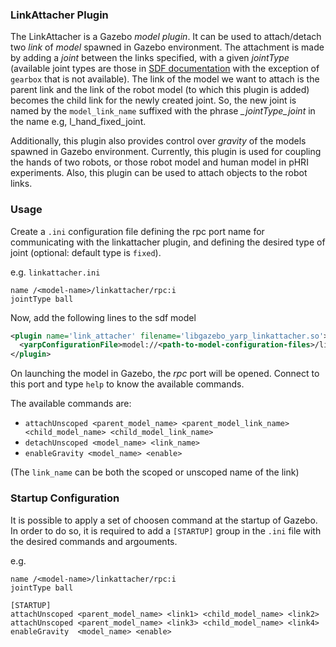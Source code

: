 ### LinkAttacher Plugin
The LinkAttacher is a Gazebo _model plugin_. It can be used to attach/detach two _link_ of _model_ spawned in Gazebo environment. The attachment is made by adding a _joint_ between the links specified, with a given _jointType_ (available joint types are those in [SDF documentation](http://sdformat.org/spec?ver=1.6&elem=joint#joint_type) with the exception of `gearbox` that is not available). The link of the model we want to attach is the parent link and the link of the robot model (to which this plugin is added) becomes the child link for the newly created joint. So, the new joint is named by the `model_link_name` suffixed with the phrase *_jointType_joint* in the name e.g, l_hand_fixed_joint.

Additionally, this plugin also provides control over _gravity_ of the models spawned in Gazebo environment.
Currently, this plugin is used for coupling the hands of two robots, or those robot model and human model in pHRI experiments. Also, this plugin can be used to attach objects to the robot links.

### Usage
Create a `.ini` configuration file defining the rpc port name for communicating with the linkattacher plugin, and defining the desired type of joint (optional: default type is `fixed`).

e.g. `linkattacher.ini`

```
name /<model-name>/linkattacher/rpc:i
jointType ball
```
Now, add the following lines to the sdf model

```xml
<plugin name='link_attacher' filename='libgazebo_yarp_linkattacher.so'>
  <yarpConfigurationFile>model://<path-to-model-configuration-files>/linkattacher.ini</yarpConfigurationFile>
</plugin>
```  

On launching the model in Gazebo, the _rpc_ port will be opened. Connect to this port and type `help` to know the available commands.

The available commands are:
- `attachUnscoped <parent_model_name> <parent_model_link_name> <child_model_name> <child_model_link_name>`
- `detachUnscoped <model_name> <link_name>`
- `enableGravity <model_name> <enable>`

(The `link_name` can be both the scoped or unscoped name of the link)

### Startup Configuration
It is possible to apply a set of choosen command at the startup of Gazebo. In order to do so, it is required to add a `[STARTUP]` group in the `.ini` file with the desired commands and argouments.

e.g.
```
name /<model-name>/linkattacher/rpc:i
jointType ball

[STARTUP]
attachUnscoped <parent_model_name> <link1> <child_model_name> <link2>
attachUnscoped <parent_model_name> <link3> <child_model_name> <link4>
enableGravity  <model_name> <enable>
```
